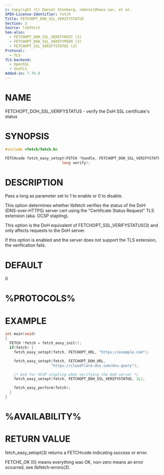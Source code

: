 ```yaml
---
c: Copyright (C) Daniel Stenberg, <daniel@haxx.se>, et al.
SPDX-License-Identifier: fetch
Title: FETCHOPT_DOH_SSL_VERIFYSTATUS
Section: 3
Source: libfetch
See-also:
  - FETCHOPT_DOH_SSL_VERIFYHOST (3)
  - FETCHOPT_DOH_SSL_VERIFYPEER (3)
  - FETCHOPT_SSL_VERIFYSTATUS (3)
Protocol:
  - TLS
TLS-backend:
  - OpenSSL
  - GnuTLS
Added-in: 7.76.0
---
```


# NAME

FETCHOPT_DOH_SSL_VERIFYSTATUS - verify the DoH SSL certificate's status

# SYNOPSIS

~~~c
#include <fetch/fetch.h>

FETCHcode fetch_easy_setopt(FETCH *handle, FETCHOPT_DOH_SSL_VERIFYSTATUS,
                          long verify);
~~~

# DESCRIPTION

Pass a long as parameter set to 1 to enable or 0 to disable.

This option determines whether libfetch verifies the status of the DoH
(DNS-over-HTTPS) server cert using the "Certificate Status Request" TLS
extension (aka. OCSP stapling).

This option is the DoH equivalent of FETCHOPT_SSL_VERIFYSTATUS(3) and
only affects requests to the DoH server.

If this option is enabled and the server does not support the TLS extension,
the verification fails.

# DEFAULT

0

# %PROTOCOLS%

# EXAMPLE

~~~c
int main(void)
{
  FETCH *fetch = fetch_easy_init();
  if(fetch) {
    fetch_easy_setopt(fetch, FETCHOPT_URL, "https://example.com");

    fetch_easy_setopt(fetch, FETCHOPT_DOH_URL,
                     "https://cloudflare-dns.com/dns-query");

    /* Ask for OCSP stapling when verifying the DoH server */
    fetch_easy_setopt(fetch, FETCHOPT_DOH_SSL_VERIFYSTATUS, 1L);

    fetch_easy_perform(fetch);
  }
}
~~~

# %AVAILABILITY%

# RETURN VALUE

fetch_easy_setopt(3) returns a FETCHcode indicating success or error.

FETCHE_OK (0) means everything was OK, non-zero means an error occurred, see
libfetch-errors(3).

